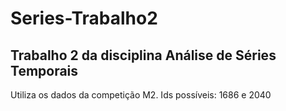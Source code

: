 
# Series-Trabalho2

<!-- badges: start -->
<!-- badges: end -->

Trabalho 2 da disciplina Análise de Séries Temporais
-----------------------------------------------------
Utiliza os dados da competição M2. 
Ids possíveis: 1686 e 2040

